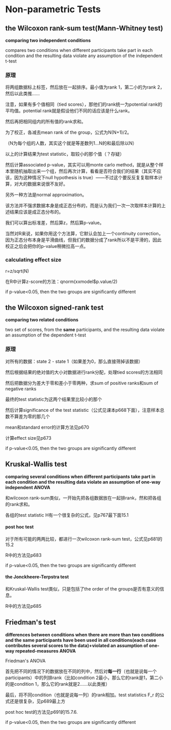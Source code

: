 # Non-parametric Tests

## the Wilcoxon rank-sum test(Mann-Whitney test)

**comparing two independent conditions**

compares two conditions when different participants take part in each condition and the resulting data violate any assumption of the independent t-test

### 原理

将两组数据标上标签，然后放在一起排序。最小值为rank 1，第二小的为rank 2，然后以此类推……

注意，如果有多个值相同（tied scores），那他们的rank统一为potential rank的平均值。potential rank就是假设他们不同的话应该是什么rank。

然后再把相同组内的所有值的rank求和。

为了校正，各减去mean rank of the group，公式为N(N+1)/2。

（N为每个组的人数，其实这个就是等差数列1...N的和最后除以N）

以上的计算结果为test statistic，取较小的那个值（？存疑）

然后计算associated p-value，其实可以用monte carlo method，就是从整个样本里随机抽取出来一个组，然后再次计算，看看是否符合我们的结果（其实不应该，因为这种情况下null hypothesis is true）——不过这个要反反复复取样本计算，对大的数据来说很不友好。

另外一种方法是normal approximation。

该方法并不强求数据本身是成正态分布的，而是认为我们一次一次取样本计算的上述结果应该是成正态分布的。

我们可以算出标准差，然后算z，然后算p-value。

当然对R来说，如果你用这个方法算，它默认会加上一个continuity correction，因为正态分布本身是平滑曲线，但我们的数据分成了rank所以不是平滑的，因此校正之后会把你的p-value稍微拉高一点。

### calculating effect size

r=z/sqrt(N)

在R中计算z-score的方法：qnorm(xxmodel$p.value/2)

if p-value<0.05, then the two groups are significantly different

the Wilcoxon signed-rank test
-----------------------------

**comparing two related conditions**

two set of scores, from the **same** participants, and the resulting data violate an assumption of the dependent t-test

### 原理

对所有的数据：state 2 - state 1（如果差为0，那么直接筛掉该数据）

然后根据结果的绝对值的大小对数据进行rank分配，处理tied scores的方法相同

然后把数据分为差大于零和差小于零两种，求sum of positive ranks和sum of negative ranks

最终的test statistic为这两个结果里比较小的那个

然后计算significance of the test statistic（公式见课本p668下面），注意样本总数不算差为零的那几个

mean和standard error的计算方法见p670

计算effect size见p673

if p-value<0.05, then the two groups are significantly different

Kruskal-Wallis test
-------------------

**comparing several conditions when different participants take part in each condition and the resulting data violate an assumption of one-way independent ANOVA**

和wilcoxon rank-sum类似，一开始先把各组数据放在一起排rank，然和把各组的rank求和。

各组的test statistic H有一个很复杂的公式，见p767最下面15.1

#### post hoc test

对于所有可能的两两比较，都进行一次wilcoxon rank-sum test，公式见p681的15.2

R中的方法见p683

if p-value<0.05, then the two groups are significantly different

#### the Jonckheere-Terpstra test

和Kruskal-Wallis test类似，只是包括了the order of the groups是否有意义的信息。

R中的方法见p685

Friedman's test
---------------

**differences between conditions when there are more than two conditions and the same participants have been used in all conditions(each case contributes several scores to the data)+violated an assumption of one-way repeated-measures ANOVA**

Friedman's ANOVA

首先把不同的情况下的数据放在不同的列中，然后对**每一行**（也就是说每一个participants）中的列排rank（比如condition 2最小，那么它的rank是1，第二小的是condition 1，那么它的rank就是2……以此类推）

最后，将不同condition（也就是说每一列）的rank相加。test statistics F\_r 的公式还是很复杂，见p689最上方

post hoc test的方法见p691的15.7.6.

if p-value<0.05, then the two groups are significantly different